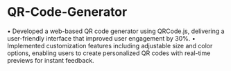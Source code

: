 # QR-Code-Generator

•	Developed a web-based QR code generator using QRCode.js, delivering a user-friendly interface that improved user engagement by 30%.
•	Implemented customization features including adjustable size and color options, enabling users to create personalized QR codes with real-time previews for instant feedback.
